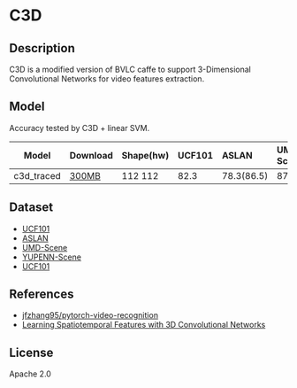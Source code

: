 <!--- SPDX-License-Identifier: Apache-2.0 -->

# C3D

## Description

C3D is a modified version of BVLC caffe to support 3-Dimensional Convolutional
Networks for video features extraction.

## Model

Accuracy tested by C3D + linear SVM.

| Model                         | Download                                   | Shape(hw) |  UCF101  |  ASLAN     |  UMD-Scene  |  YUPENN-Scene  |  Object  |
| ----------------------------- |:------------------------------------------ |:--------- |:-------- |:---------- |:----------- |:-------------- |:-------- |
| c3d_traced                    | [300MB](c3d_traced.pt)                     | 112 112   |  82.3    | 78.3(86.5) |  87.7       |  98.1          |  22.3    |

## Dataset

* [UCF101](https://www.crcv.ucf.edu/data/UCF101.php)
* [ASLAN](https://talhassner.github.io/home/projects/ASLAN/ASLAN-main.html)
* [UMD-Scene](https://theclarice.umd.edu/venues/scene-shop)
* [YUPENN-Scene](https://vision.eecs.yorku.ca/research/dynamic-scenes/)
* [UCF101](https://www.crcv.ucf.edu/data/UCF101.php)

## References

* [jfzhang95/pytorch-video-recognition](https://github.com/jfzhang95/pytorch-video-recognition)
* [Learning Spatiotemporal Features with 3D Convolutional Networks](https://vlg.cs.dartmouth.edu/c3d/c3d_video.pdf)

## License

Apache 2.0
